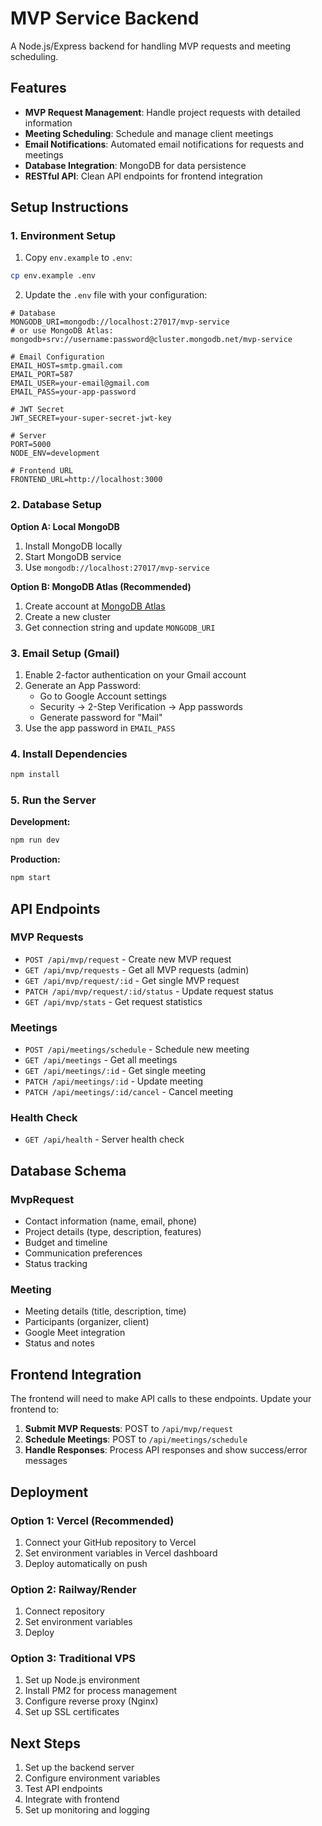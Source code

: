 # MVP Service Backend

A Node.js/Express backend for handling MVP requests and meeting scheduling.

## Features

- **MVP Request Management**: Handle project requests with detailed information
- **Meeting Scheduling**: Schedule and manage client meetings
- **Email Notifications**: Automated email notifications for requests and meetings
- **Database Integration**: MongoDB for data persistence
- **RESTful API**: Clean API endpoints for frontend integration

## Setup Instructions

### 1. Environment Setup

1. Copy `env.example` to `.env`:
```bash
cp env.example .env
```

2. Update the `.env` file with your configuration:
```env
# Database
MONGODB_URI=mongodb://localhost:27017/mvp-service
# or use MongoDB Atlas: mongodb+srv://username:password@cluster.mongodb.net/mvp-service

# Email Configuration
EMAIL_HOST=smtp.gmail.com
EMAIL_PORT=587
EMAIL_USER=your-email@gmail.com
EMAIL_PASS=your-app-password

# JWT Secret
JWT_SECRET=your-super-secret-jwt-key

# Server
PORT=5000
NODE_ENV=development

# Frontend URL
FRONTEND_URL=http://localhost:3000
```

### 2. Database Setup

**Option A: Local MongoDB**
1. Install MongoDB locally
2. Start MongoDB service
3. Use `mongodb://localhost:27017/mvp-service`

**Option B: MongoDB Atlas (Recommended)**
1. Create account at [MongoDB Atlas](https://www.mongodb.com/cloud/atlas)
2. Create a new cluster
3. Get connection string and update `MONGODB_URI`

### 3. Email Setup (Gmail)

1. Enable 2-factor authentication on your Gmail account
2. Generate an App Password:
   - Go to Google Account settings
   - Security → 2-Step Verification → App passwords
   - Generate password for "Mail"
3. Use the app password in `EMAIL_PASS`

### 4. Install Dependencies

```bash
npm install
```

### 5. Run the Server

**Development:**
```bash
npm run dev
```

**Production:**
```bash
npm start
```

## API Endpoints

### MVP Requests

- `POST /api/mvp/request` - Create new MVP request
- `GET /api/mvp/requests` - Get all MVP requests (admin)
- `GET /api/mvp/request/:id` - Get single MVP request
- `PATCH /api/mvp/request/:id/status` - Update request status
- `GET /api/mvp/stats` - Get request statistics

### Meetings

- `POST /api/meetings/schedule` - Schedule new meeting
- `GET /api/meetings` - Get all meetings
- `GET /api/meetings/:id` - Get single meeting
- `PATCH /api/meetings/:id` - Update meeting
- `PATCH /api/meetings/:id/cancel` - Cancel meeting

### Health Check

- `GET /api/health` - Server health check

## Database Schema

### MvpRequest
- Contact information (name, email, phone)
- Project details (type, description, features)
- Budget and timeline
- Communication preferences
- Status tracking

### Meeting
- Meeting details (title, description, time)
- Participants (organizer, client)
- Google Meet integration
- Status and notes

## Frontend Integration

The frontend will need to make API calls to these endpoints. Update your frontend to:

1. **Submit MVP Requests**: POST to `/api/mvp/request`
2. **Schedule Meetings**: POST to `/api/meetings/schedule`
3. **Handle Responses**: Process API responses and show success/error messages

## Deployment

### Option 1: Vercel (Recommended)
1. Connect your GitHub repository to Vercel
2. Set environment variables in Vercel dashboard
3. Deploy automatically on push

### Option 2: Railway/Render
1. Connect repository
2. Set environment variables
3. Deploy

### Option 3: Traditional VPS
1. Set up Node.js environment
2. Install PM2 for process management
3. Configure reverse proxy (Nginx)
4. Set up SSL certificates

## Next Steps

1. Set up the backend server
2. Configure environment variables
3. Test API endpoints
4. Integrate with frontend
5. Set up monitoring and logging
